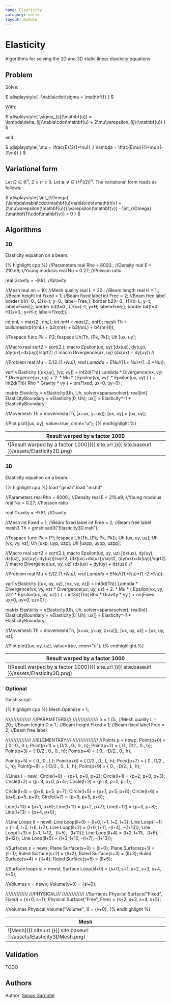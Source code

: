 ```yaml
---
name: Elasticity
category: solid
layout: module
---
```


# Elasticity

Algorithms for solving the 2D and 3D static linear elasticity equations

## Problem

Solve:

$
\displaystyle{
	-\nabla\cdot\sigma = \mathbf{f}
}
$

With:

$
\displaystyle{
	\sigma_{ij}(\mathbf{u}) = \lambda\delta_{ij}\nabla\cdot\mathbf{u} + 2\mu\varepsilon_{ij}(\mathbf{u})
}
$

and

$
\displaystyle{
	\mu = \frac{E}{2(1+\nu)} ;\ \lambda = \frac{E\nu}{(1+\nu)(1-2\nu)}
}
$

## Variational form

Let $\Omega\in\mathbb{R}^n$, $2\leq n\leq3$. Let $\mathbf{u}, \mathbf{v}\in \left(H^1(\Omega)\right)^n$. The variational form reads as follows:

$
\displaystyle{
	\int_{\Omega}{\lambda\nabla\cdot\mathbf{u}\nabla\cdot\mathbf{v} + 2\mu\varepsilon(\mathbf{u})}:\varepsilon(\mathbf{v}) - \int_{\Omega}{\mathbf{f}\cdot\mathbf{v}} = 0
}
$

## Algorithms

### 2D

Elasticity equation on a beam.

{% highlight cpp %}
//Parameters
real Rho = 8000.;		//Density
real E = 210.e9;		//Young modulus
real Nu = 0.27;			//Poisson ratio

real Gravity = -9.81;	//Gravity

//Mesh
real nn = 10;			//Mesh quality
real L = 20.;			//Beam length
real H = 1.;			//Beam height
int Fixed = 1;			//Beam fixed label
int Free = 2;			//Beam free label
border b1(t=0., L){x=t; y=0.; label=Free;};
border b2(t=0., H){x=L; y=t; label=Fixed;};
border b3(t=0., L){x=L-t; y=H; label=Free;};
border b4(t=0., H){x=0.; y=H-t; label=Fixed;};

int nnL = max(2., nn*L);
int nnH = max(2., nn*H);
mesh Th = buildmesh(b1(nnL) + b2(nnH) + b3(nnL) + b4(nnH));

//Fespace
func Pk = P2;
fespace Uh(Th, [Pk, Pk]);
Uh [ux, uy];

//Macro
real sqrt2 = sqrt(2.);
macro Epsilon(ux, uy) [dx(ux), dy(uy), (dy(ux)+dx(uy))/sqrt2] //
macro Divergence(ux, uy) (dx(ux) + dy(uy)) //

//Problem
real Mu = E/(2.*(1.+Nu));
real Lambda = E*Nu/((1.+ Nu)*(1.-2.*Nu));

varf vElasticity ([ux,uy], [vx, vy])
	= int2d(Th)(
		  Lambda * Divergence(vx, vy) * Divergence(ux, uy)
		+ 2. * Mu * (
			  Epsilon(vx, vy)' * Epsilon(ux, uy)
		)
	)
	+ int2d(Th)(
		  Rho * Gravity * vy
	)
	+ on(Fixed, ux=0, uy=0)
	;

matrix<real> Elasticity = vElasticity(Uh, Uh, solver=sparsesolver);
real[int] ElasticityBoundary = vElasticity(0, Uh);
ux[] = Elasticity^-1 * ElasticityBoundary;

//Movemesh
Th = movemesh(Th, [x+ux, y+uy]);
[ux, uy] = [ux, uy];

//Plot
plot([ux, uy], value=true, cmm="u");
{% endhighlight %}

|Result warped by a factor 1000|
|--|
|![Result warped by a factor 1000]({{ site.url }}{{ site.baseurl }}/assets/Elasticity2D.png)|

### 3D

Elasticity equation on a beam.

{% highlight cpp %}
load "gmsh"
load "msh3"

//Parameters
real Rho = 8000.;		//Density
real E = 210.e9;			//Young modulus
real Nu = 0.27;		//Poisson ratio

real Gravity = -9.81;	//Gravity

//Mesh
int Fixed = 1;			//Beam fixed label
int Free = 2;			//Beam free label
mesh3 Th = gmshload3("Elasticity3D.msh");

//Fespace
func Pk = P1;
fespace Uh(Th, [Pk, Pk, Pk]);
Uh [ux, uy, uz];
Uh [vx, vy, vz];
Uh [uxp, uyp, uzp];
Uh [uxpp, uypp, uzpp];

//Macro
real sqrt2 = sqrt(2.);
macro Epsilon(ux, uy, uz) [dx(ux), dy(uy), dz(uz),
	(dz(uy)+dy(uz))/sqrt2,
	(dz(ux)+dx(uz))/sqrt2,
	(dy(ux)+dx(uy))/sqrt2] //
macro Divergence(ux, uy, uz) (dx(ux) + dy(uy) + dz(uz)) //

//Problem
real Mu = E/(2.*(1.+Nu));
real Lambda = E*Nu/((1.+Nu)*(1.-2.*Nu));

varf vElasticity ([ux, uy, uz], [vx, vy, vz])
	= int3d(Th)(
		  Lambda * Divergence(vx, vy, vz) * Divergence(ux, uy, uz)
		+ 2. * Mu * (
			  Epsilon(vx, vy, vz)' * Epsilon(ux, uy, uz)
		)
	)
	+ int3d(Th)(
		  Rho * Gravity * vy
	)
	+ on(Fixed, ux=0, uy=0, uz=0)
	;

matrix Elasticity = vElasticity(Uh, Uh, solver=sparsesolver);
real[int] ElasticityBoundary = vElasticity(0, Uh);
ux[] = Elasticity^-1 * ElasticityBoundary;

//Movemesh
Th = movemesh(Th, [x+ux, y+uy, z+uz]);
[ux, uy, uz] = [ux, uy, uz];

//Plot
plot([ux, uy, uz], value=true, cmm="u");
{% endhighlight %}

|Result warped by a factor 1000|
|--|
|![Result warped by a factor 1000]({{ site.url }}{{ site.baseurl }}/assets/Elasticity3D.png)|

### Optional

Gmsh script:

{% highlight cpp %}
Mesh.Optimize = 1;

////////////////
///PARAMETERS///
////////////////
h = 1./5.;			//Mesh quality
L = 20.;			//Beam length
D = 1.;				//Beam height
Fixed = 1;			//Beam fixed label
Free = 2;			//Beam free label

////////////////
///ELEMENTARY///
////////////////
//Points
p = newp;
Point(p+0) = { 0.,   0.,   0.};
Point(p+1) = { D/2., 0.,   0., h};
Point(p+2) = { 0.,   D/2., 0., h};
Point(p+3) = {-D/2., 0.,   0., h};
Point(p+4) = { 0.,  -D/2., 0., h};

Point(p+5) = { 0.,   0.,   L};
Point(p+6) = { D/2., 0.,   L, h};
Point(p+7) = { 0.,   D/2., L, h};
Point(p+8) = {-D/2., 0.,   L, h};
Point(p+9) = { 0.,  -D/2., L, h};

//Lines
l = newl;
Circle(l+0) = {p+1, p+0, p+2};
Circle(l+1) = {p+2, p+0, p+3};
Circle(l+2) = {p+3, p+0, p+4};
Circle(l+3) = {p+4, p+0, p+1};

Circle(l+4) = {p+6, p+5, p+7};
Circle(l+5) = {p+7, p+5, p+8};
Circle(l+6) = {p+8, p+5, p+9};
Circle(l+7) = {p+9, p+5, p+6};

Line(l+10) = {p+1, p+6};
Line(l+11) = {p+2, p+7};
Line(l+12) = {p+3, p+8};
Line(l+13) = {p+4, p+9};

//Line Loops
ll = newll;
Line Loop(ll+0) = {l+0, l+1, l+2, l+3};
Line Loop(ll+1) = {l+4, l+5, l+6, l+7};
Line Loop(ll+2) = {l+0, l+11, -(l+4), -(l+10)};
Line Loop(ll+3) = {l+1, l+12, -(l+5), -(l+11)};
Line Loop(ll+4) = {l+2, l+13, -(l+6), -(l+12)};
Line Loop(ll+5) = {l+3, l+10, -(l+7), -(l+13)};

//Surfaces
s = news;
Plane Surface(s+0) = {ll+0};
Plane Surface(s+1) = {ll+1};
Ruled Surface(s+2) = {ll+2};
Ruled Surface(s+3) = {ll+3};
Ruled Surface(s+4) = {ll+4};
Ruled Surface(s+5) = {ll+5};

//Surface loops
sl = newsl;
Surface Loop(sl+0) = {s+0, s+1, s+2, s+3, s+4, s+5};

//Volumes
v = newv;
Volume(v+0) = {sl+0};

//////////////
///PHYSICAL///
//////////////
//Surfaces
Physical Surface("Fixed", Fixed) = {s+0, s+1};
Physical Surface("Free", Free) = {s+2, s+3, s+4, s+5};

//Volumes
Physical Volume("Volume", 1) = {v+0};
{% endhighlight %}

|Mesh|
|--|
|![Mesh]({{ site.url }}{{ site.baseurl }}/assets/Elasticity3DMesh.png)|

## Validation

TODO

## Authors

Author: [Simon Garnotel](https://github.com/sgarnotel)
